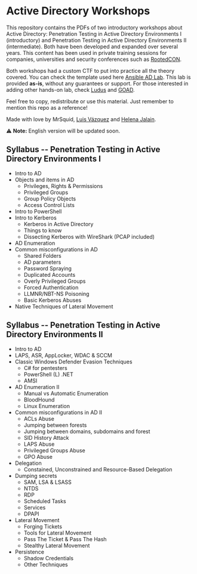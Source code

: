 # Active Directory Workshops
This repository contains the PDFs of two introductory workshops about Active Directory: Penetration Testing in Active Directory Environments I (introductory) and Penetration Testing in Active Directory Environments II (intermediate). Both have been developed and expanded over several years. This content has been used in private training sessions for companies, universities and security conferences such as [RootedCON](https://www.rootedcon.com/inicio/). 

Both workshops had a custom CTF to put into practice all the theory covered. You can check the template used here [Ansible AD Lab](https://github.com/MrSquid25/Active-Directory-WorkShops/tree/main/Ansible%20AD%20Lab). This lab is provided **as-is**, without any guarantees or support. For those interested in adding other hands-on lab, check [Ludus](https://github.com/badsectorlabs/ludus) and [GOAD](https://github.com/Orange-Cyberdefense/GOAD).

Feel free to copy, redistribute or use this material. Just remember to mention this repo as a reference!

Made with love by MrSquid, [Luis Vázquez](https://github.com/macgruap) and [Helena Jalain](https://es.linkedin.com/in/helenajalainbravo).

⚠️ **Note:** English version will be updated soon.

## Syllabus -- Penetration Testing in Active Directory Environments I
* Intro to AD
* Objects and items in AD
  * Privileges, Rights & Permissions
  * Privileged Groups
  * Group Policy Objects
  * Access Control Lists
* Intro to PowerShell
* Intro to Kerberos
  * Kerberos in Active Directory
  * Things to know
  * Dissecting Kerberos with WireShark (PCAP included)
* AD Enumeration
* Common misconfigurations in AD
  * Shared Folders
  * AD parameters
  * Password Spraying
  * Duplicated Accounts
  * Overly Privileged Groups
  * Forced Authentication
  * LLMNR/NBT-NS Poisoning
  * Basic Kerberos Abuses
* Native Techniques of Lateral Movement 

## Syllabus -- Penetration Testing in Active Directory Environments II
*  Intro to AD
  * LAPS, ASR, AppLocker, WDAC & SCCM 
* Classic Windows Defender Evasion Techniques
  * C# for pentesters
  * PowerShell (L) .NET
  * AMSI
* AD Enumeration II
  * Manual vs Automatic Enumeration
  * BloodHound
  * Linux Enumeration
* Common misconfigurations in AD II
  * ACLs Abuse
  * Jumping between forests
  * Jumping between domains, subdomains and forest
  * SID History Attack
  * LAPS Abuse
  * Privileged Groups Abuse
  * GPO Abuse 
* Delegation
  * Constained, Unconstrained and Resource-Based Delegation
* Dumping secrets
  * SAM, LSA & LSASS
  * NTDS
  * RDP
  * Scheduled Tasks
  * Services
  * DPAPI
* Lateral Movement
  * Forging Tickets
  * Tools for Lateral Movement
  * Pass The Ticket & Pass The Hash
  * Stealthy Lateral Movement
* Persistence
  * Shadow Credentials
  * Other Techniques  
